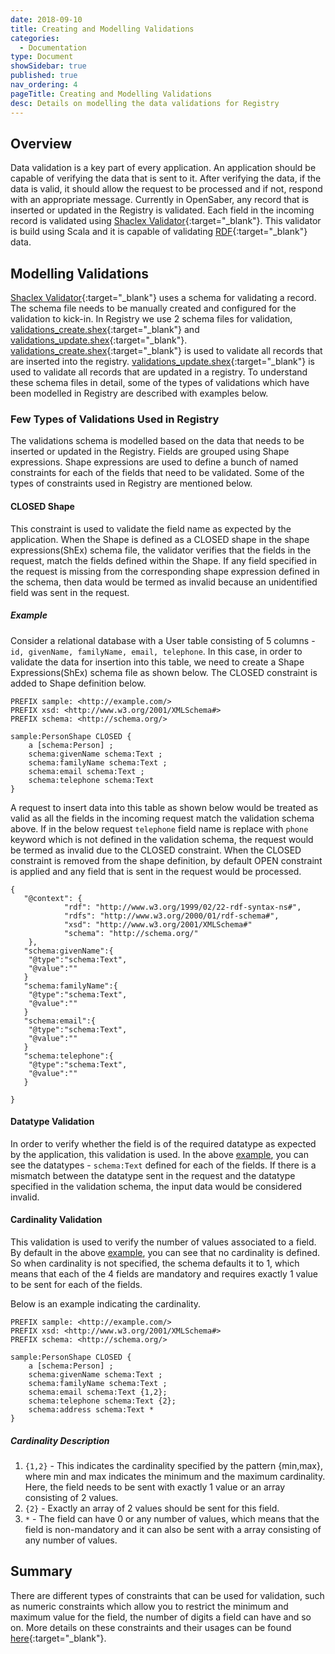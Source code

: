 ```yaml
---
date: 2018-09-10
title: Creating and Modelling Validations
categories:
  - Documentation
type: Document
showSidebar: true
published: true
nav_ordering: 4
pageTitle: Creating and Modelling Validations
desc: Details on modelling the data validations for Registry
---
```


## Overview

Data validation is a key part of every application. An application should be capable of verifying the data that is sent to it. After verifying the data, if the data is valid, it should allow the request to be processed and if not, respond with an appropriate message. Currently in OpenSaber, any record that is inserted or updated in the Registry is validated. Each field in the incoming record is validated using [Shaclex Validator](http://labra.weso.es/shaclex/){:target="_blank"}. This validator is build using Scala and it is capable of validating [RDF](https://www.w3.org/RDF/){:target="_blank"} data.

## Modelling Validations

[Shaclex Validator](http://labra.weso.es/shaclex/){:target="_blank"} uses a schema for validating a record. The schema file needs to be manually created and configured for the validation to kick-in. In Registry we use 2 schema files for validation, [validations_create.shex](https://github.com/project-sunbird/open-saber/blob/master/java/registry/src/main/resources/validations_create.shex.sample){:target="_blank"} and [validations_update.shex](https://github.com/project-sunbird/open-saber/blob/master/java/registry/src/main/resources/validations_update.shex.sample){:target="_blank"}. [validations_create.shex](https://github.com/project-sunbird/open-saber/blob/master/java/registry/src/main/resources/validations_create.shex.sample){:target="_blank"} is used to validate all records that are inserted into the registry. [validations_update.shex](https://github.com/project-sunbird/open-saber/blob/master/java/registry/src/main/resources/validations_update.shex.sample){:target="_blank"} is used to validate all records that are updated in a registry. To understand these schema files in detail, some of the types of validations which have been modelled in Registry are described with examples below.

### Few Types of Validations Used in Registry

The validations schema is modelled based on the data that needs to be inserted or updated in the Registry. Fields are grouped using Shape expressions. Shape expressions are used to define a bunch of named constraints for each of the fields that need to be validated. Some of the types of constraints used in Registry are mentioned below.

#### CLOSED Shape

This constraint is used to validate the field name as expected by the application. When the Shape is defined as a CLOSED shape in the shape expressions(ShEx) schema file, the validator verifies that the fields in the request, match the fields defined within the Shape. If any field specified in the request is missing from the corresponding shape expression defined in the schema, then data would be termed as invalid because an unidentified field was sent in the request.

##### Example

Consider a relational database with a User table consisting of 5 columns - ```id, givenName, familyName, email, telephone```. In this case, in order to validate the data for insertion into this table, we need to create a Shape Expressions(ShEx) schema file as shown below. The CLOSED constraint is added to Shape definition below.

```
PREFIX sample: <http://example.com/>
PREFIX xsd: <http://www.w3.org/2001/XMLSchema#>
PREFIX schema: <http://schema.org/>

sample:PersonShape CLOSED {
    a [schema:Person] ;
    schema:givenName schema:Text ;
    schema:familyName schema:Text ;
    schema:email schema:Text ;
    schema:telephone schema:Text 
}

```

A request to insert data into this table as shown below would be treated as valid as all the fields in the incoming request match the validation schema above. If in the below request ```telephone``` field name is replace with ```phone``` keyword which is not defined in the validation schema, the request would be termed as invalid due to the CLOSED constraint. When the CLOSED constraint is removed from the shape definition, by default OPEN constraint is applied and any field that is sent in the request would be processed.

```
{
   "@context": {
            "rdf": "http://www.w3.org/1999/02/22-rdf-syntax-ns#",
            "rdfs": "http://www.w3.org/2000/01/rdf-schema#",
            "xsd": "http://www.w3.org/2001/XMLSchema#"
            "schema": "http://schema.org/"
    },
   "schema:givenName":{
	"@type":"schema:Text",
	"@value":""
   }
   "schema:familyName":{
	"@type":"schema:Text",
	"@value":""
   }
   "schema:email":{
	"@type":"schema:Text",
	"@value":""
   }
   "schema:telephone":{
	"@type":"schema:Text",
	"@value":""
   }

}

```

#### Datatype Validation

In order to verify whether the field is of the required datatype as expected by the application, this validation is used. In the above [example](#example), you can see the datatypes - ```schema:Text``` defined for each of the fields. If there is a mismatch between the datatype sent in the request and the datatype specified in the validation schema, the input data would be considered invalid.

#### Cardinality Validation

This validation is used to verify the number of values associated to a field. By default in the above [example](#example), you can see that no cardinality is defined. So when cardinality is not specified, the schema defaults it to 1, which means that each of the 4 fields are mandatory and requires exactly 1 value to be sent for each of the fields.

Below is an example indicating the cardinality.

```
PREFIX sample: <http://example.com/>
PREFIX xsd: <http://www.w3.org/2001/XMLSchema#>
PREFIX schema: <http://schema.org/>

sample:PersonShape CLOSED {
    a [schema:Person] ;
    schema:givenName schema:Text ;
    schema:familyName schema:Text ;
    schema:email schema:Text {1,2};
    schema:telephone schema:Text {2};
    schema:address schema:Text *
}

```

##### Cardinality Description

1. ```{1,2}``` - This indicates the cardinality specified by the pattern {min,max}, where min and max indicates the minimum and the maximum cardinality. Here, the field needs to be sent with exactly 1 value or an array consisting of 2 values.
2. ```{2}``` - Exactly an array of 2 values should be sent for this field.
3. ```*``` - The field can have 0 or any number of values, which means that the field is non-mandatory and it can also be sent with a array consisting of any number of values.

## Summary
 
There are different types of constraints that can be used for validation, such as numeric constraints which allow you to restrict the minimum and maximum value for the field, the number of digits a field can have and so on. More details on these constraints and their usages can be found [here](https://shex.io/shex-primer/){:target="_blank"}.


